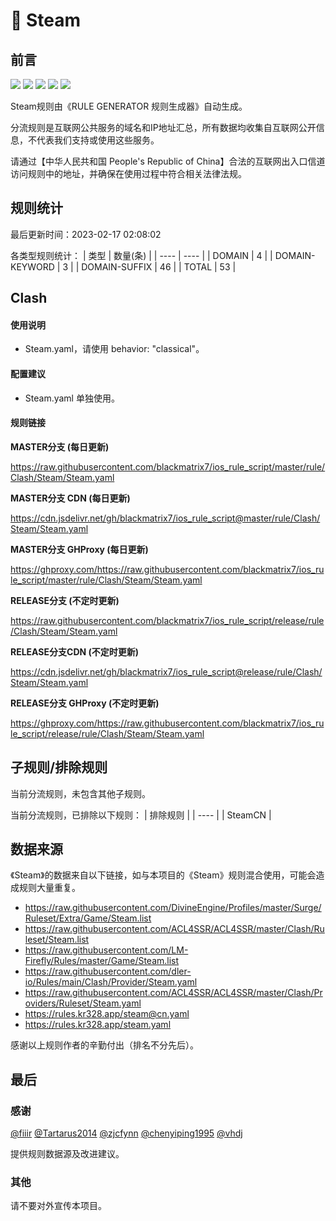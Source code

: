 # 🧸 Steam

## 前言

![](https://shields.io/badge/-移除重复规则-ff69b4) ![](https://shields.io/badge/-DOMAIN与DOMAIN--SUFFIX合并-green) ![](https://shields.io/badge/-DOMAIN--SUFFIX间合并-critical) ![](https://shields.io/badge/-DOMAIN--SUFFIX与DOMAIN--KEYWORD合并-blue) ![](https://shields.io/badge/-IP--CIDR(6)合并-blueviolet) 

Steam规则由《RULE GENERATOR 规则生成器》自动生成。

分流规则是互联网公共服务的域名和IP地址汇总，所有数据均收集自互联网公开信息，不代表我们支持或使用这些服务。

请通过【中华人民共和国 People's Republic of China】合法的互联网出入口信道访问规则中的地址，并确保在使用过程中符合相关法律法规。

## 规则统计

最后更新时间：2023-02-17 02:08:02

各类型规则统计：
| 类型 | 数量(条)  | 
| ---- | ----  |
| DOMAIN | 4  | 
| DOMAIN-KEYWORD | 3  | 
| DOMAIN-SUFFIX | 46  | 
| TOTAL | 53  | 


## Clash 

#### 使用说明
- Steam.yaml，请使用 behavior: "classical"。

#### 配置建议
- Steam.yaml 单独使用。

#### 规则链接
**MASTER分支 (每日更新)**

https://raw.githubusercontent.com/blackmatrix7/ios_rule_script/master/rule/Clash/Steam/Steam.yaml

**MASTER分支 CDN (每日更新)**

https://cdn.jsdelivr.net/gh/blackmatrix7/ios_rule_script@master/rule/Clash/Steam/Steam.yaml

**MASTER分支 GHProxy (每日更新)**

https://ghproxy.com/https://raw.githubusercontent.com/blackmatrix7/ios_rule_script/master/rule/Clash/Steam/Steam.yaml

**RELEASE分支 (不定时更新)**

https://raw.githubusercontent.com/blackmatrix7/ios_rule_script/release/rule/Clash/Steam/Steam.yaml

**RELEASE分支CDN (不定时更新)**

https://cdn.jsdelivr.net/gh/blackmatrix7/ios_rule_script@release/rule/Clash/Steam/Steam.yaml

**RELEASE分支 GHProxy (不定时更新)**

https://ghproxy.com/https://raw.githubusercontent.com/blackmatrix7/ios_rule_script/release/rule/Clash/Steam/Steam.yaml

## 子规则/排除规则


当前分流规则，未包含其他子规则。

当前分流规则，已排除以下规则：
| 排除规则  | 
| ----  |
| SteamCN  | 

## 数据来源

《Steam》的数据来自以下链接，如与本项目的《Steam》规则混合使用，可能会造成规则大量重复。

- https://raw.githubusercontent.com/DivineEngine/Profiles/master/Surge/Ruleset/Extra/Game/Steam.list
- https://raw.githubusercontent.com/ACL4SSR/ACL4SSR/master/Clash/Ruleset/Steam.list
- https://raw.githubusercontent.com/LM-Firefly/Rules/master/Game/Steam.list
- https://raw.githubusercontent.com/dler-io/Rules/main/Clash/Provider/Steam.yaml
- https://raw.githubusercontent.com/ACL4SSR/ACL4SSR/master/Clash/Providers/Ruleset/Steam.yaml
- https://rules.kr328.app/steam@cn.yaml
- https://rules.kr328.app/steam.yaml


感谢以上规则作者的辛勤付出（排名不分先后）。

## 最后

### 感谢

[@fiiir](https://github.com/fiiir) [@Tartarus2014](https://github.com/Tartarus2014) [@zjcfynn](https://github.com/zjcfynn) [@chenyiping1995](https://github.com/chenyiping1995) [@vhdj](https://github.com/vhdj)

提供规则数据源及改进建议。

### 其他

请不要对外宣传本项目。